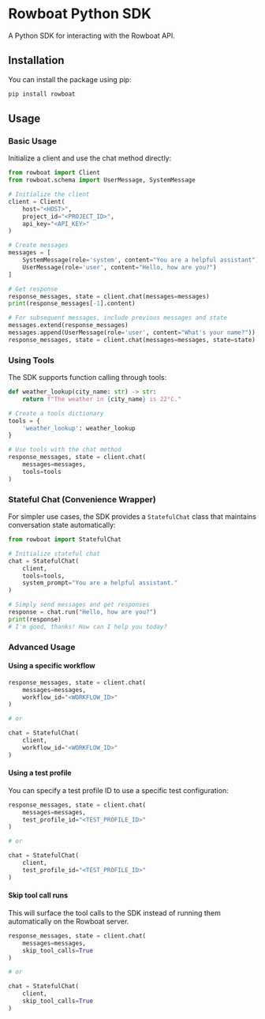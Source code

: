 # Rowboat Python SDK

A Python SDK for interacting with the Rowboat API.

## Installation

You can install the package using pip:

```bash
pip install rowboat
```

## Usage

### Basic Usage

Initialize a client and use the chat method directly:

```python
from rowboat import Client
from rowboat.schema import UserMessage, SystemMessage

# Initialize the client
client = Client(
    host="<HOST>",
    project_id="<PROJECT_ID>",
    api_key="<API_KEY>"
)

# Create messages
messages = [
    SystemMessage(role='system', content="You are a helpful assistant"),
    UserMessage(role='user', content="Hello, how are you?")
]

# Get response
response_messages, state = client.chat(messages=messages)
print(response_messages[-1].content)

# For subsequent messages, include previous messages and state
messages.extend(response_messages)
messages.append(UserMessage(role='user', content="What's your name?"))
response_messages, state = client.chat(messages=messages, state=state)
```

### Using Tools

The SDK supports function calling through tools:

```python
def weather_lookup(city_name: str) -> str:
    return f"The weather in {city_name} is 22°C."

# Create a tools dictionary
tools = {
    'weather_lookup': weather_lookup
}

# Use tools with the chat method
response_messages, state = client.chat(
    messages=messages,
    tools=tools
)
```

### Stateful Chat (Convenience Wrapper)

For simpler use cases, the SDK provides a `StatefulChat` class that maintains conversation state automatically:

```python
from rowboat import StatefulChat

# Initialize stateful chat
chat = StatefulChat(
    client,
    tools=tools,
    system_prompt="You are a helpful assistant."
)

# Simply send messages and get responses
response = chat.run("Hello, how are you?")
print(response)
# I'm good, thanks! How can I help you today?
```

### Advanced Usage

#### Using a specific workflow

```python
response_messages, state = client.chat(
    messages=messages,
    workflow_id="<WORKFLOW_ID>"
)

# or

chat = StatefulChat(
    client,
    workflow_id="<WORKFLOW_ID>"
)
```

#### Using a test profile
You can specify a test profile ID to use a specific test configuration:

```python
response_messages, state = client.chat(
    messages=messages,
    test_profile_id="<TEST_PROFILE_ID>"
)

# or

chat = StatefulChat(
    client,
    test_profile_id="<TEST_PROFILE_ID>"
)
```

#### Skip tool call runs
This will surface the tool calls to the SDK instead of running them automatically on the Rowboat server.

```python
response_messages, state = client.chat(
    messages=messages,
    skip_tool_calls=True
)

# or

chat = StatefulChat(
    client,
    skip_tool_calls=True
)
```
